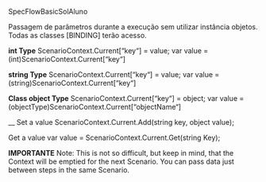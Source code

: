 SpecFlowBasicSolAluno


Passagem de parâmetros durante a execução sem utilizar instância objetos. Todas as classes [BINDING] terão acesso.

**int Type**
ScenarioContext.Current[“key“] = value;
var value = (int)ScenarioContext.Current[“key“]

 

**string Type**
ScenarioContext.Current[“key“] = value;
var value = (string)ScenarioContext.Current[“key“]

 

**Class object Type**
ScenarioContext.Current[“key“] = object;
var value = (objectType)ScenarioContext.Current[“objectName“]

__
Set a value
ScenarioContext.Current.Add(string key, object value);

Get a value
var value = ScenarioContext.Current.Get<Type>(string Key);
  
  **IMPORTANTE**
  Note: This is not so difficult, but keep in mind, that the Context will be emptied for the next Scenario. You can pass data just between steps in the same Scenario.
